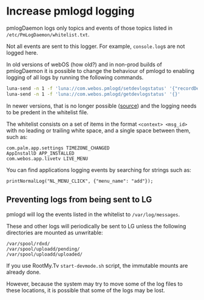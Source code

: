 # Increase pmlogd logging

pmlogDaemon logs only topics and events of those topics listed in `/etc/PmLogDaemon/whitelist.txt`.

Not all events are sent to this logger. For example, `console.log`s are not logged here.

In old versions of webOS (how old?) and in non-prod builds of pmlogDaemon it is possible to change the behaviour of pmlogd to enabling logging of all logs by running the following commands.

```sh
luna-send -n 1 -f 'luna://com.webos.pmlogd/setdevlogstatus' '{"recordDevLogs":false}'
luna-send -n 1 -f 'luna://com.webos.pmlogd/getdevlogstatus' '{}'
```

In newer versions, that is no longer possible ([source](https://github.com/openwebos/pmlogdaemon/commit/7c1ddcbbcfde9f81dec87a635e251540556710b6)) and the logging needs to be predent in the whitelist file.

The whitelist consists on a set of items in the format `<context> <msg_id>` with no leading or trailing white space, and a single space between them, such as:

```
com.palm.app.settings TIMEZONE_CHANGED
AppInstallD APP_INSTALLED
com.webos.app.livetv LIVE_MENU
```

You can find applications logging events by searching for strings such as:

```
printNormalLog("NL_MENU_CLICK", {"menu_name": "add"});
```

## Preventing logs from being sent to LG

pmlogd will log the events listed in the whitelist to `/var/log/messages`.

These and other logs will periodically be sent to LG unless the following directories are mounted as unwritable:

```
/var/spool/rdxd/
/var/spool/uploadd/pending/
/var/spool/uploadd/uploaded/
```

If you use RootMy.Tv `start-devmode.sh` script, the immutable mounts are already done.

However, because the system may try to move some of the log files to these locations, it is possible that some of the logs may be lost.
